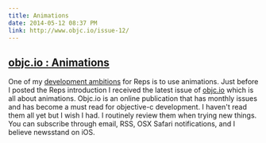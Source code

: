 ```yaml
---
title: Animations
date: 2014-05-12 08:37 PM
link: http://www.objc.io/issue-12/
---
```


## [objc.io : Animations](http://www.objc.io/issue-12/)

One of my [development ambitions](/2014/05/12/ios-project-reps/) for Reps is to use animations. Just before I posted the Reps introduction I received the latest issue of [objc.io](http://www.objc.io/issue-12/) which is all about animations. Objc.io is an online publication that has monthly issues and has become a must read for objective-c development. I haven't read them all yet but I wish I had. I routinely review them when trying new things. You can subscribe through email, RSS, OSX Safari notifications, and I believe newsstand on iOS.